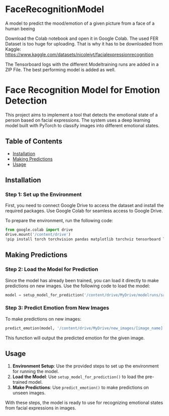 # FaceRecognitionModel
A model to predict the mood/emotion of a given picture from a face of a human beeing

Download the Colab notebook and open it in Google Colab.
The used FER Dataset is too huge for uploading. That is why it has to be downloaded from Kaggle: https://www.kaggle.com/datasets/nicolejyt/facialexpressionrecognition

The Tensorboard logs with the different Modeltraining runs are added in a ZIP File.
The best performing model is added as well.


# Face Recognition Model for Emotion Detection

This project aims to implement a tool that detects the emotional state of a person based on facial expressions. The system uses a deep learning model built with PyTorch to classify images into different emotional states.

## Table of Contents

- [Installation](#installation)
- [Making Predictions](#making-predictions)
- [Usage](#usage)

## Installation

### Step 1: Set up the Environment

First, you need to connect Google Drive to access the dataset and install the required packages. Use Google Colab for seamless access to Google Drive.

To prepare the environment, run the following code:

```python
from google.colab import drive
drive.mount('/content/drive')
!pip install torch torchvision pandas matplotlib torchviz tensorboard lightning
```

## Making Predictions

### Step 2: Load the Model for Prediction

Since the model has already been trained, you can load it directly to make predictions on new images. Use the following code to load the model:

```python
model = setup_model_for_prediction('/content/drive/MyDrive/modelruns/saved_models/best_model.pth')
```

### Step 3: Predict Emotion from New Images

To make predictions on new images:

```python
predict_emotion(model, '/content/drive/MyDrive/new_images/[image_name].jpg')
```

This function will output the predicted emotion for the given image.

## Usage

1. **Environment Setup**: Use the provided steps to set up the environment for running the model.
2. **Load the Model**: Use `setup_model_for_prediction()` to load the pre-trained model.
3. **Make Predictions**: Use `predict_emotion()` to make predictions on unseen images.

With these steps, the model is ready to use for recognizing emotional states from facial expressions in images.

